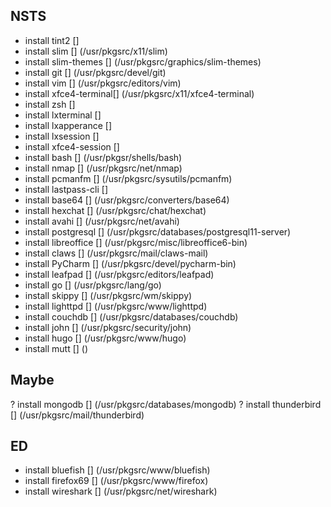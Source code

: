 ## NSTS

- install tint2		[]
- install slim		[] (/usr/pkgsrc/x11/slim)
- install slim-themes	[] (/usr/pkgsrc/graphics/slim-themes)
- install git		[] (/usr/pkgsrc/devel/git)
- install vim		[] (/usr/pkgsrc/editors/vim)
- install xfce4-terminal[] (/usr/pkgsrc/x11/xfce4-terminal)
- install zsh		[]
- install lxterminal	[]
- install lxapperance	[]
- install lxsession	[]
- install xfce4-session	[]
- install bash		[] (/usr/pkgsr/shells/bash)
- install nmap		[] (/usr/pkgsrc/net/nmap)
- install pcmanfm	[] (/usr/pkgsrc/sysutils/pcmanfm)
- install lastpass-cli	[]
- install base64	[] (/usr/pkgsrc/converters/base64)
- install hexchat	[] (/usr/pkgsrc/chat/hexchat)
- install avahi		[] (/usr/pkgsrc/net/avahi)
- install postgresql	[] (/usr/pkgsrc/databases/postgresql11-server)
- install libreoffice	[] (/usr/pkgsrc/misc/libreoffice6-bin)
- install claws		[] (/usr/pkgsrc/mail/claws-mail)
- install PyCharm	[] (/usr/pkgsrc/devel/pycharm-bin)
- install leafpad	[] (/usr/pkgsrc/editors/leafpad)
- install go		[] (/usr/pkgsrc/lang/go)
- install skippy	[] (/usr/pkgsrc/wm/skippy)
- install lighttpd	[] (/usr/pkgsrc/www/lighttpd)
- install couchdb	[] (/usr/pkgsrc/databases/couchdb)
- install john		[] (/usr/pkgsrc/security/john)
- install hugo		[] (/usr/pkgsrc/www/hugo)
- install mutt		[] ()

## Maybe

? install mongodb	[] (/usr/pkgsrc/databases/mongodb)
? install thunderbird	[] (/usr/pkgsrc/mail/thunderbird)

## ED

- install bluefish	[] (/usr/pkgsrc/www/bluefish)
- install firefox69	[] (/usr/pkgsrc/www/firefox)
- install wireshark	[] (/usr/pkgsrc/net/wireshark)
